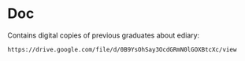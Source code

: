 # Doc

Contains digital copies of previous graduates about ediary:

    https://drive.google.com/file/d/0B9YsOhSay3OcdGRmN0lGOXBtcXc/view